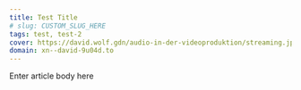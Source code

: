 ```yaml
---
title: Test Title
# slug: CUSTOM_SLUG_HERE
tags: test, test-2
cover: https://david.wolf.gdn/audio-in-der-videoproduktion/streaming.jpg
domain: xn--david-9u04d.to
---
```


Enter article body here
